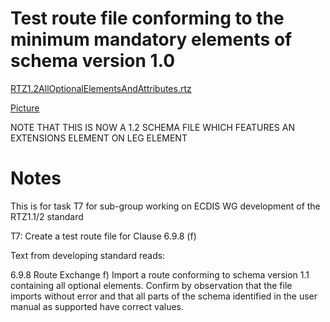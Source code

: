 # Test route file conforming to the minimum mandatory elements of schema version 1.0

[RTZ1.2AllOptionalElementsAndAttributes.rtz](./RTZ1.2AllOptionalElementsAndAttributes.rtz)

[Picture](./picture.png)

NOTE THAT THIS IS NOW A 1.2 SCHEMA FILE WHICH FEATURES AN EXTENSIONS ELEMENT ON LEG ELEMENT

# Notes

This is for task T7 for sub-group working on ECDIS WG development of the RTZ1.1/2 standard

T7: Create a test route file for Clause 6.9.8 (f)

Text from developing standard reads:

6.9.8 Route Exchange
f)	Import a route conforming to schema version 1.1 containing all optional elements. Confirm by observation that the file imports without error and that all parts of the schema identified in the user manual as supported have correct values.
